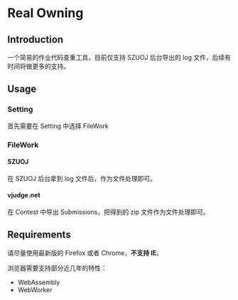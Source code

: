 # Real Owning

## Introduction

一个简易的作业代码查重工具，目前仅支持 SZUOJ 后台导出的 log 文件，后续有时间将做更多的支持。

## Usage

### Setting

首先需要在 Setting 中选择 FileWork

### FileWork

#### SZUOJ

在 SZUOJ 后台拿到 log 文件后，作为文件处理即可。

#### vjudge.net

在 Contest 中导出 Submissions，把得到的 zip 文件作为文件处理即可。

## Requirements

请尽量使用最新版的 Firefox 或者 Chrome，**不支持 IE**。

浏览器需要支持部分近几年的特性：

- WebAssembly
- WebWorker
